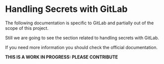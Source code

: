 # Handling Secrets with GitLab

The following documentation is specific to GitLab and partially out of the scope of this project.

Still we are going to see the section related to handling secrets with GitLab.

If you need more information you should check the official documentation.

**THIS IS A WORK IN PROGRESS: PLEASE CONTRIBUTE**
